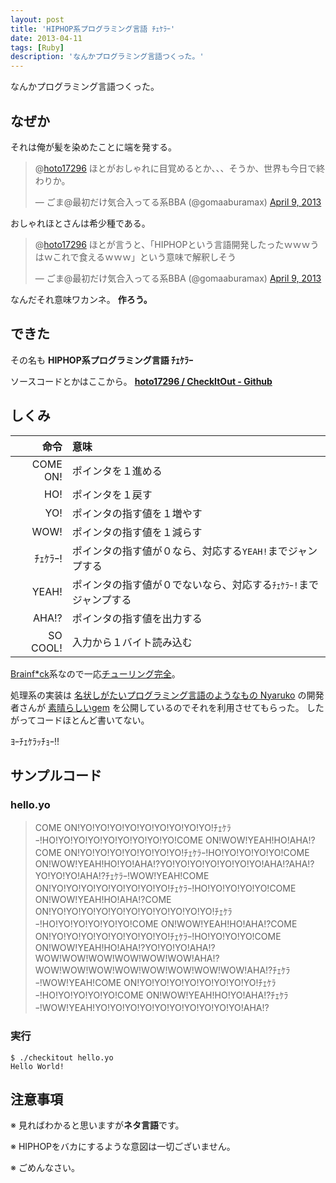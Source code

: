 ```yaml
---
layout: post
title: 'HIPHOP系プログラミング言語 ﾁｪｹﾗｰ'
date: 2013-04-11
tags: [Ruby]
description: 'なんかプログラミング言語つくった。'
---
```


なんかプログラミング言語つくった。

## なぜか
それは俺が髪を染めたことに端を発する。

<blockquote class="twitter-tweet"><p>@<a href="https://twitter.com/hoto17296">hoto17296</a> ほとがおしゃれに目覚めるとか、、、そうか、世界も今日で終わりか。</p>&mdash; ごま@最初だけ気合入ってる系BBA (@gomaaburamax) <a href="https://twitter.com/gomaaburamax/status/321451539040456707">April 9, 2013</a></blockquote>

おしゃれほとさんは希少種である。

<blockquote class="twitter-tweet"><p>@<a href="https://twitter.com/hoto17296">hoto17296</a> ほとが言うと、「HIPHOPという言語開発したったｗｗｗうはｗこれで食えるｗｗｗ」という意味で解釈しそう</p>&mdash; ごま@最初だけ気合入ってる系BBA (@gomaaburamax) <a href="https://twitter.com/gomaaburamax/status/321453386543288321">April 9, 2013</a></blockquote>

<script async src="//platform.twitter.com/widgets.js" charset="utf-8"></script>

なんだそれ意味ワカンネ。
**作ろう。**

## できた
その名も **HIPHOP系プログラミング言語 ﾁｪｹﾗｰ**

ソースコードとかはここから。
**[ hoto17296 / CheckItOut - Github ](https://github.com/hoto17296/CheckItOut)**

## しくみ

| 命令 | 意味 |
|---:|:---|
| COME ON! | ポインタを１進める |
| HO! | ポインタを１戻す |
| YO! | ポインタの指す値を１増やす |
| WOW! | ポインタの指す値を１減らす |
| ﾁｪｹﾗｰ! | ポインタの指す値が０なら、対応する```YEAH!```までジャンプする |
| YEAH! | ポインタの指す値が０でないなら、対応する```ﾁｪｹﾗｰ!```までジャンプする |
| AHA!? | ポインタの指す値を出力する |
| SO COOL! | 入力から１バイト読み込む |

[Brainf*ck](http://www.muppetlabs.com/~breadbox/bf/)系なので一応[チューリング完全](http://ja.wikipedia.org/wiki/チューリング完全)。

処理系の実装は [名状しがたいプログラミング言語のようなもの Nyaruko](https://github.com/masarakki/nyaruko_lang) の開発者さんが [素晴らしいgem](https://github.com/masarakki/r-fxxk) を公開しているのでそれを利用させてもらった。
したがってコードほとんど書いてない。

ﾖｰﾁｪｹﾗｯﾁｮｰ!!

## サンプルコード
### hello.yo
> COME ON!YO!YO!YO!YO!YO!YO!YO!YO!YO!ﾁｪｹﾗｰ!HO!YO!YO!YO!YO!YO!YO!YO!YO!COME ON!WOW!YEAH!HO!AHA!?COME ON!YO!YO!YO!YO!YO!YO!YO!ﾁｪｹﾗｰ!HO!YO!YO!YO!YO!COME ON!WOW!YEAH!HO!YO!AHA!?YO!YO!YO!YO!YO!YO!YO!AHA!?AHA!?YO!YO!YO!AHA!?ﾁｪｹﾗｰ!WOW!YEAH!COME ON!YO!YO!YO!YO!YO!YO!YO!YO!ﾁｪｹﾗｰ!HO!YO!YO!YO!YO!COME ON!WOW!YEAH!HO!AHA!?COME ON!YO!YO!YO!YO!YO!YO!YO!YO!YO!YO!YO!ﾁｪｹﾗｰ!HO!YO!YO!YO!YO!YO!COME ON!WOW!YEAH!HO!AHA!?COME ON!YO!YO!YO!YO!YO!YO!YO!YO!ﾁｪｹﾗｰ!HO!YO!YO!YO!COME ON!WOW!YEAH!HO!AHA!?YO!YO!YO!AHA!?WOW!WOW!WOW!WOW!WOW!WOW!AHA!?WOW!WOW!WOW!WOW!WOW!WOW!WOW!WOW!AHA!?ﾁｪｹﾗｰ!WOW!YEAH!COME ON!YO!YO!YO!YO!YO!YO!YO!YO!ﾁｪｹﾗｰ!HO!YO!YO!YO!YO!COME ON!WOW!YEAH!HO!YO!AHA!?ﾁｪｹﾗｰ!WOW!YEAH!YO!YO!YO!YO!YO!YO!YO!YO!YO!YO!AHA!?

### 実行
```
$ ./checkitout hello.yo
Hello World!
```

## 注意事項

※ 見ればわかると思いますが**ネタ言語**です。

※ HIPHOPをバカにするような意図は一切ございません。

※ ごめんなさい。

